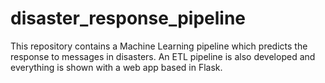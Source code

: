 # disaster_response_pipeline
This repository contains a Machine Learning pipeline which predicts the response to messages in disasters. An ETL pipeline is also developed and everything is shown with a web app based in Flask.

